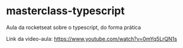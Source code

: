 # masterclass-typescript
Aula da rocketseat sobre o typescript, do forma prática

Link da video-aula: https://www.youtube.com/watch?v=0mYq5LrQN1s
